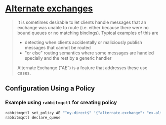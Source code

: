 # [Alternate exchanges](https://www.rabbitmq.com/ae.html)
> It is sometimes desirable to let clients handle messages that an exchange was unable to route (i.e. either because there were no bound queues or no matching bindings). Typical examples of this are
> * detecting when clients accidentally or maliciously publish messages that cannot be routed
> * "or else" routing semantics where some messages are handled specially and the rest by a generic handler
> 
> Alternate Exchange ("AE") is a feature that addresses these use cases.


## Configuration Using a Policy

### Example using `rabbitmqctl` for creating policy
```bash
rabbitmqctl set_policy AE "^my-direct$" '{"alternate-exchange": "ex.alternate-exchange"}' --apply-to exchanges
rabbitmqctl declare_queue
```
